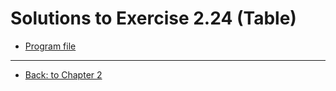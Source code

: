 # Solutions to Exercise 2.24 (Table)

-   [Program file](e02_24.cpp)

---

-   [Back: to Chapter 2](README.md)
